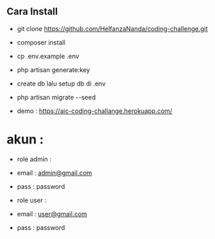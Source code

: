 ## Cara Install

- git clone https://github.com/HelfanzaNanda/coding-challenge.git
- composer install
- cp .env.example .env
- php artisan generate:key
- create db lalu setup db di .env
- php artisan migrate --seed

- demo : https://aic-coding-challange.herokuapp.com/


# akun :
- role admin : 
- email : admin@gmail.com
- pass : password

- role user : 
- email : user@gmail.com
- pass : password